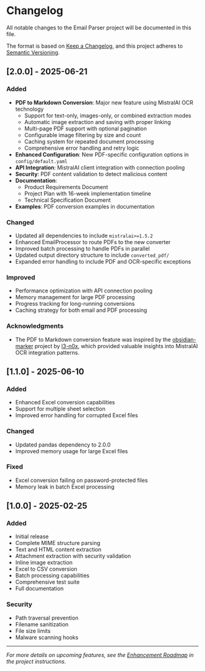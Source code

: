 # Changelog

All notable changes to the Email Parser project will be documented in this file.

The format is based on [Keep a Changelog](https://keepachangelog.com/en/1.0.0/),
and this project adheres to [Semantic Versioning](https://semver.org/spec/v2.0.0.html).

## [2.0.0] - 2025-06-21

### Added
- **PDF to Markdown Conversion**: Major new feature using MistralAI OCR technology
  - Support for text-only, images-only, or combined extraction modes
  - Automatic image extraction and saving with proper linking
  - Multi-page PDF support with optional pagination
  - Configurable image filtering by size and count
  - Caching system for repeated document processing
  - Comprehensive error handling and retry logic
- **Enhanced Configuration**: New PDF-specific configuration options in `config/default.yaml`
- **API Integration**: MistralAI client integration with connection pooling
- **Security**: PDF content validation to detect malicious content
- **Documentation**: 
  - Product Requirements Document
  - Project Plan with 16-week implementation timeline
  - Technical Specification Document
- **Examples**: PDF conversion examples in documentation

### Changed
- Updated all dependencies to include `mistralai>=1.5.2`
- Enhanced EmailProcessor to route PDFs to the new converter
- Improved batch processing to handle PDFs in parallel
- Updated output directory structure to include `converted_pdf/`
- Expanded error handling to include PDF and OCR-specific exceptions

### Improved
- Performance optimization with API connection pooling
- Memory management for large PDF processing
- Progress tracking for long-running conversions
- Caching strategy for both email and PDF processing

### Acknowledgments
- The PDF to Markdown conversion feature was inspired by the [obsidian-marker](https://github.com/l3-n0x/obsidian-marker) project by [l3-n0x](https://github.com/l3-n0x), which provided valuable insights into MistralAI OCR integration patterns.

## [1.1.0] - 2025-06-10

### Added
- Enhanced Excel conversion capabilities
- Support for multiple sheet selection
- Improved error handling for corrupted Excel files

### Changed
- Updated pandas dependency to 2.0.0
- Improved memory usage for large Excel files

### Fixed
- Excel conversion failing on password-protected files
- Memory leak in batch Excel processing

## [1.0.0] - 2025-02-25

### Added
- Initial release
- Complete MIME structure parsing
- Text and HTML content extraction
- Attachment extraction with security validation
- Inline image extraction
- Excel to CSV conversion
- Batch processing capabilities
- Comprehensive test suite
- Full documentation

### Security
- Path traversal prevention
- Filename sanitization
- File size limits
- Malware scanning hooks

---

*For more details on upcoming features, see the [Enhancement Roadmap](project-instructions.md#enhancement-roadmap) in the project instructions.*